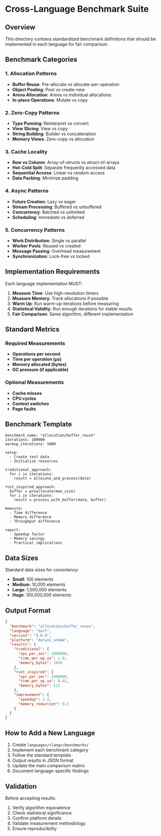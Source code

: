# Cross-Language Benchmark Suite

## Overview

This directory contains standardized benchmark definitions that should be implemented in each language for fair comparison.

## Benchmark Categories

### 1. Allocation Patterns
- **Buffer Reuse**: Pre-allocate vs allocate-per-operation
- **Object Pooling**: Pool vs create-new
- **Arena Allocation**: Arena vs individual allocations
- **In-place Operations**: Mutate vs copy

### 2. Zero-Copy Patterns
- **Type Punning**: Reinterpret vs convert
- **View Slicing**: View vs copy
- **String Building**: Builder vs concatenation
- **Memory Views**: Zero-copy vs allocation

### 3. Cache Locality
- **Row vs Column**: Array-of-structs vs struct-of-arrays
- **Hot-Cold Split**: Separate frequently accessed data
- **Sequential Access**: Linear vs random access
- **Data Packing**: Minimize padding

### 4. Async Patterns
- **Future Creation**: Lazy vs eager
- **Stream Processing**: Buffered vs unbuffered
- **Concurrency**: Batched vs unlimited
- **Scheduling**: Immediate vs deferred

### 5. Concurrency Patterns
- **Work Distribution**: Single vs parallel
- **Worker Pools**: Reused vs created
- **Message Passing**: Overhead measurement
- **Synchronization**: Lock-free vs locked

## Implementation Requirements

Each language implementation MUST:

1. **Measure Time**: Use high-resolution timers
2. **Measure Memory**: Track allocations if possible
3. **Warm Up**: Run warm-up iterations before measuring
4. **Statistical Validity**: Run enough iterations for stable results
5. **Fair Comparison**: Same algorithm, different implementation

## Standard Metrics

### Required Measurements
- **Operations per second**
- **Time per operation (μs)**
- **Memory allocated (bytes)**
- **GC pressure (if applicable)**

### Optional Measurements
- **Cache misses**
- **CPU cycles**
- **Context switches**
- **Page faults**

## Benchmark Template

```pseudocode
benchmark_name: "allocation/buffer_reuse"
iterations: 100000
warmup_iterations: 1000

setup:
  - Create test data
  - Initialize resources

traditional_approach:
  for i in iterations:
    result = allocate_and_process(data)
    
rust_inspired_approach:
  buffer = preallocate(max_size)
  for i in iterations:
    result = process_with_buffer(data, buffer)

measure:
  - Time difference
  - Memory difference
  - Throughput difference
  
report:
  - Speedup factor
  - Memory savings
  - Practical implications
```

## Data Sizes

Standard data sizes for consistency:

- **Small**: 100 elements
- **Medium**: 10,000 elements
- **Large**: 1,000,000 elements
- **Huge**: 100,000,000 elements

## Output Format

```json
{
  "benchmark": "allocation/buffer_reuse",
  "language": "dart",
  "version": "3.0.0",
  "platform": "darwin_arm64",
  "results": {
    "traditional": {
      "ops_per_sec": 1000000,
      "time_per_op_us": 1.0,
      "memory_bytes": 1024
    },
    "rust_inspired": {
      "ops_per_sec": 2400000,
      "time_per_op_us": 0.42,
      "memory_bytes": 512
    },
    "improvement": {
      "speedup": 2.4,
      "memory_reduction": 0.5
    }
  }
}
```

## How to Add a New Language

1. Create `languages/<lang>/benchmarks/`
2. Implement each benchmark category
3. Follow the standard template
4. Output results in JSON format
5. Update the main comparison matrix
6. Document language-specific findings

## Validation

Before accepting results:
1. Verify algorithm equivalence
2. Check statistical significance
3. Confirm platform details
4. Validate measurement methodology
5. Ensure reproducibility